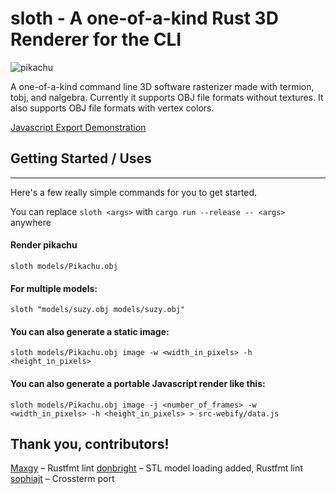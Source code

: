 # sloth - A one-of-a-kind Rust 3D Renderer for the CLI
![pikachu](models/demo/pikachu.gif)
  
A one-of-a-kind command line 3D software rasterizer made with termion, tobj, and nalgebra. Currently it 
supports OBJ file formats without textures. It also supports OBJ file formats with vertex colors.

[Javascript Export Demonstration](http://ecumene.xyz/sloth-demo)

## Getting Started / Uses
---
Here's a few really simple commands for you to get started.

You can replace `sloth <args>` with `cargo run --release -- <args>` anywhere

#### Render pikachu
```
sloth models/Pikachu.obj
```
#### For multiple models:   
```
sloth "models/suzy.obj models/suzy.obj"
```
#### You can also generate a static image:
```
sloth models/Pikachu.obj image -w <width_in_pixels> -h <height_in_pixels>
```
#### You can also generate a portable Javascript render like this:
```
sloth models/Pikachu.obj image -j <number_of_frames> -w <width_in_pixels> -h <height_in_pixels> > src-webify/data.js
```

Thank you, contributors!
---
[Maxgy](https://github.com/Maxgy) – Rustfmt lint
[donbright](https://github.com/donbright) – STL model loading added, Rustfmt lint
[sophiajt](https://github.com/sophiajt) – Crossterm port
